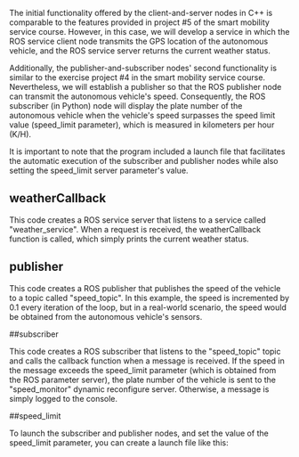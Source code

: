 
The initial functionality offered by the client-and-server nodes in C++ is comparable to the features provided in project #5 of the smart mobility service course. However, in this case, we will develop a service in which the ROS service client node transmits the GPS location of the autonomous vehicle, and the ROS service server returns the current weather status.

Additionally, the publisher-and-subscriber nodes' second functionality is similar to the exercise project #4 in the smart mobility service course. Nevertheless, we will establish a publisher so that the ROS publisher node can transmit the autonomous vehicle's speed. Consequently, the ROS subscriber (in Python) node will display the plate number of the autonomous vehicle when the vehicle's speed surpasses the speed limit value (speed_limit parameter), which is measured in kilometers per hour (K/H).

It is important to note that the program included a launch file that facilitates the automatic execution of the subscriber and publisher nodes while also setting the speed_limit server parameter's value.

## weatherCallback

This code creates a ROS service server that listens to a service called "weather_service". When a request is received, the weatherCallback function is called, which simply prints the current weather status.

## publisher

This code creates a ROS publisher that publishes the speed of the vehicle to a topic called "speed_topic". In this example, the speed is incremented by 0.1 every iteration of the loop, but in a real-world scenario, the speed would be obtained from the autonomous vehicle's sensors.

##subscriber

This code creates a ROS subscriber that listens to the "speed_topic" topic and calls the callback function when a message is received. If the speed in the message exceeds the speed_limit parameter (which is obtained from the ROS parameter server), the plate number of the vehicle is sent to the "speed_monitor" dynamic reconfigure server. Otherwise, a message is simply logged to the console.

##speed_limit

To launch the subscriber and publisher nodes, and set the value of the speed_limit parameter, you can create a launch file like this:
